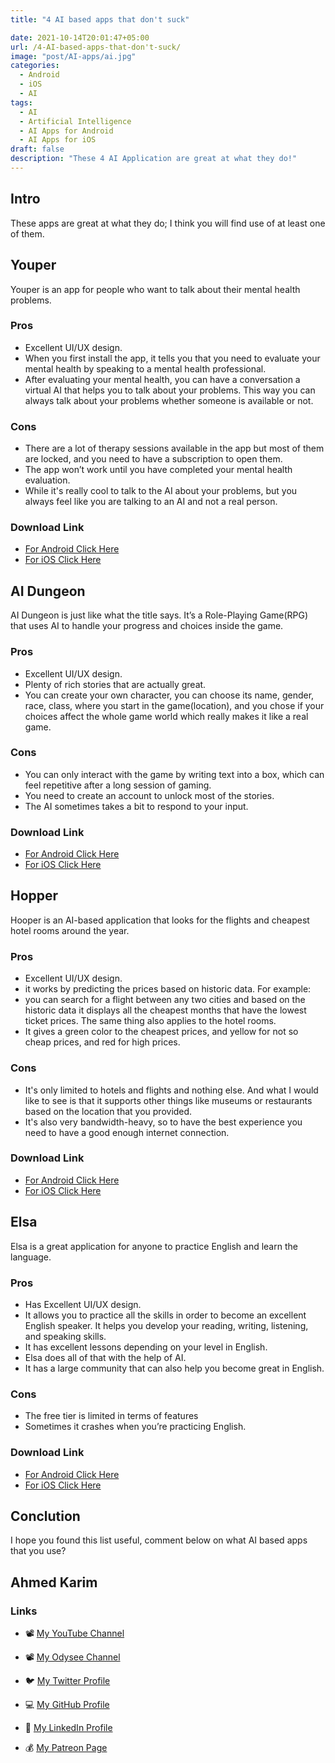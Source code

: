 ```yaml
---
title: "4 AI based apps that don't suck"

date: 2021-10-14T20:01:47+05:00
url: /4-AI-based-apps-that-don't-suck/
image: "post/AI-apps/ai.jpg"
categories:
  - Android 
  - iOS
  - AI
tags:
  - AI
  - Artificial Intelligence
  - AI Apps for Android
  - AI Apps for iOS 
draft: false 
description: "These 4 AI Application are great at what they do!"
---
```

## Intro
These apps are great at what they do; I think you will find use of at least one of them.

## Youper
Youper is an app for people who want to talk about their mental health problems.

### Pros
- Excellent UI/UX design.
- When you first install the app, it tells you that you need to evaluate your mental health by speaking to a mental health professional. 
- After evaluating your mental health, you can have a conversation a virtual AI that helps you to talk about your problems. This way you can always talk about your problems whether someone is available or not.

### Cons
- There are a lot of therapy sessions available in the app but most of them are locked, and you need to have a subscription to open them.
- The app won’t work until you have completed your mental health evaluation.
- While it's really cool to talk to the AI about your problems, but you always feel like you are talking to an AI and not a real person.

### Download Link
- [For Android Click Here](https://play.google.com/store/apps/details?id=br.com.youper&hl=en&gl=US)
- [For iOS Click Here](https://apps.apple.com/us/app/youper-mental-health/id1060691513)

## AI Dungeon
AI Dungeon is just like what the title says. It’s a Role-Playing Game(RPG) that uses AI to handle your progress and choices inside the game. 

### Pros

- Excellent UI/UX design.
- Plenty of rich stories that are actually great.
- You can create your own character, you can choose its name, gender, race, class, where you start in the game(location), and you chose if your choices affect the whole game world which really makes it like a real game.

### Cons

- You can only interact with the game by writing text into a box, which can feel repetitive after a long session of gaming.
- You need to create an account to unlock most of the stories.
- The AI sometimes takes a bit to respond to your input.

### Download Link
- [For Android Click Here](https://play.google.com/store/apps/details?id=com.aidungeon&hl=en&gl=US)
- [For iOS Click Here](https://apps.apple.com/us/app/ai-dungeon/id1491268416)

## Hopper
Hooper is an AI-based application that looks for the flights and cheapest hotel rooms around the year.

### Pros

- Excellent UI/UX design.
- it works by predicting the prices based on historic data. For example:
- you can search for a flight between any two cities and based on the historic data it displays all the cheapest months that have the lowest ticket prices. The same thing also applies to the hotel rooms.
- It gives a green color to the cheapest prices, and yellow for not so cheap prices, and red for high prices.

### Cons

- It's only limited to hotels and flights and nothing else. And what I would like to see is that it supports other things like museums or restaurants based on the location that you provided.
- It's also very bandwidth-heavy, so to have the best experience you need to have a good enough internet connection.

### Download Link
- [For Android Click Here](https://play.google.com/store/apps/details?id=com.hopper.mountainview.play&hl=en&gl=US)
- [For iOS Click Here](https://apps.apple.com/us/app/hopper-flight-hotel-deals/id904052407)

## Elsa
Elsa is a great application for anyone to practice English and learn the language.

### Pros

- Has Excellent UI/UX design.
- It allows you to practice all the skills in order to become an excellent English speaker. It helps you develop your reading, writing, listening, and speaking skills.
- It has excellent lessons depending on your level in English.
- Elsa does all of that with the help of AI.
- It has a large community that can also help you become great in English.

### Cons

- The free tier is limited in terms of features
- Sometimes it crashes when you’re practicing English.

### Download Link
- [For Android Click Here](https://play.google.com/store/apps/details?id=us.nobarriers.elsa&hl=en&gl=US)
- [For iOS Click Here](https://apps.apple.com/us/app/elsa-learn-and-speak-english/id1083804886)


## Conclution
I hope you found this list useful, comment below on what AI based apps that you use?

## Ahmed Karim 

### Links

- 📽 [My YouTube Channel](https://t.co/qNbPadCaHI?amp=1)

- 📽 [My Odysee Channel](https://odysee.com/$/invite/@CTRLplusA:7)

- 🐦 [My Twitter Profile](https://twitter.com/CTRLpluzA)

- 💻 [My GitHub Profile](https://github.com/Ahmed-Al-Balochi)

- 💼 [My LinkedIn Profile](https://www.linkedin.com/in/ahmed-al-balochi-b97b9b150/)

- 💰 [My Patreon Page](https://patreon.com/user?u=42792180)
